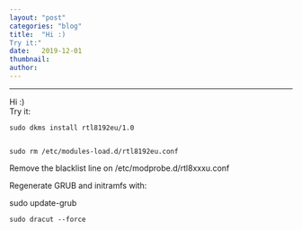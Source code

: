 ```yaml
---
layout:	"post"
categories:	"blog"
title:	"Hi :)
Try it:"
date:	2019-12-01
thumbnail:	
author:	
---
```


* * *

Hi :)  
Try it:

    
    
    sudo dkms install rtl8192eu/1.0
    
    
    sudo rm /etc/modules-load.d/rtl8192eu.conf

Remove the blacklist line on /etc/modprobe.d/rtl8xxxu.conf

Regenerate GRUB and initramfs with:

sudo update-grub

    
    
    sudo dracut --force

